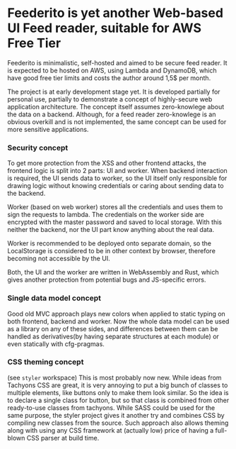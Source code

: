 # Feederito is yet another Web-based UI Feed reader, suitable for AWS Free Tier

Feederito is minimalistic, self-hosted and aimed to be secure feed reader.
It is expected to be hosted on AWS, using Lambda and DynamoDB, which have good free tier limits and costs the author around 1,5$ per month.

The project is at early development stage yet. It is developed partially for personal use, partially to demonstrate a concept of highly-secure web application architecture.
The concept itself assumes zero-knowlege about the data on a backend. Although, for a feed reader zero-knowlege is an obvious overkill and is not implemented, the same concept can be used for more sensitive applications.

### Security concept
To get more protection from the XSS and other frontend attacks, the frontend logic is split into 2 parts: UI and worker.
When backend interaction is required, the UI sends data to worker, so the UI itself only responsible for drawing logic without knowing credentials or caring about sending data to the
backend.

Worker (based on web worker) stores all the credentials and uses them to sign the requests to lambda. The credentials on the worker side are encrypted with the master password and saved to local storage. With this neither the backend, nor the UI part know anything about the real data.

Worker is recommended to be deployed onto separate domain, so the LocalStorage is considered to be in other context by browser, therefore becoming not accessible by the UI.

Both, the UI and the worker are written in WebAssembly and Rust, which gives another protection from potential bugs and JS-specific errors.

### Single data model concept
Good old MVC approach plays new colors when applied to static typing on both frontend, backend and worker. Now the whole data model can be used as a library on any of these sides, and differences between them can be handled as derivatives(by having separate structures at each module) or even statically with cfg-pragmas.

### CSS theming concept
(see `styler` workspace) This is most probably now new. While ideas from Tachyons CSS are great, it is very annoying to put a big bunch of classes to multiple elements, like buttons only to make them look similar. So the idea is to declare a single class for button, but so that class is combined from other ready-to-use classes from tachyons. While SASS could be used for the same purpose, the styler project gives it another try and combines CSS by compiling new classes from the source.
Such approach also allows theming along with using any CSS framework at (actually low) price of having a full-blown CSS parser at build time.
